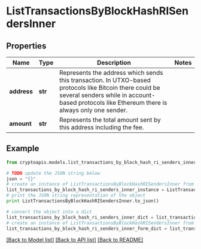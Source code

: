 # ListTransactionsByBlockHashRISendersInner


## Properties
Name | Type | Description | Notes
------------ | ------------- | ------------- | -------------
**address** | **str** | Represents the address which sends this transaction. In UTXO-based protocols like Bitcoin there could be several senders while in account-based protocols like Ethereum there is always only one sender. | 
**amount** | **str** | Represents the total amount sent by this address including the fee. | 

## Example

```python
from cryptoapis.models.list_transactions_by_block_hash_ri_senders_inner import ListTransactionsByBlockHashRISendersInner

# TODO update the JSON string below
json = "{}"
# create an instance of ListTransactionsByBlockHashRISendersInner from a JSON string
list_transactions_by_block_hash_ri_senders_inner_instance = ListTransactionsByBlockHashRISendersInner.from_json(json)
# print the JSON string representation of the object
print ListTransactionsByBlockHashRISendersInner.to_json()

# convert the object into a dict
list_transactions_by_block_hash_ri_senders_inner_dict = list_transactions_by_block_hash_ri_senders_inner_instance.to_dict()
# create an instance of ListTransactionsByBlockHashRISendersInner from a dict
list_transactions_by_block_hash_ri_senders_inner_form_dict = list_transactions_by_block_hash_ri_senders_inner.from_dict(list_transactions_by_block_hash_ri_senders_inner_dict)
```
[[Back to Model list]](../README.md#documentation-for-models) [[Back to API list]](../README.md#documentation-for-api-endpoints) [[Back to README]](../README.md)


